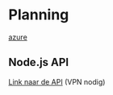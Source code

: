 # Planning
[azure](https://dev.azure.com/anyvent/Planning)

## Node.js API
[Link naar de API](http://10.3.56.11:9000/) (VPN nodig)
